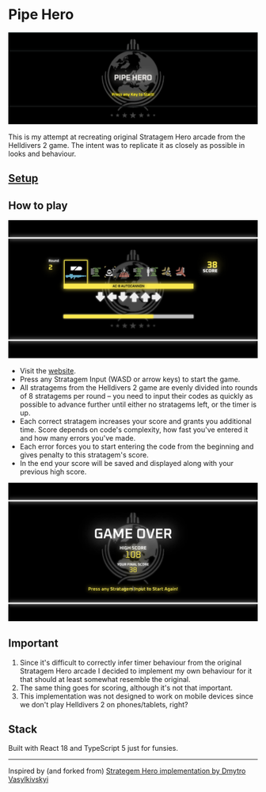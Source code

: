 # Pipe Hero

![Pipe Hero Start][1]

This is my attempt at recreating original Stratagem Hero arcade from the Helldivers 2 game.
The intent was to replicate it as closely as possible in looks and behaviour.

## [Setup][6]

## How to play

![Pipe Hero Puzzle][2]

- Visit the [website][4].
- Press any Stratagem Input (WASD or arrow keys) to start the game.
- All stratagems from the Helldivers 2 game are evenly divided into rounds of 8 stratagems per round – you need to input their codes as quickly as possible to advance further until either no stratagems left, or the timer is up.
- Each correct stratagem increases your score and grants you additional time. Score depends on code's complexity, how fast you've entered it and how many errors you've made.
- Each error forces you to start entering the code from the beginning and gives penalty to this stratagem's score.
- In the end your score will be saved and displayed along with your previous high score.

![Pipe Hero Scorescreen][3]

## Important

1. Since it's difficult to correctly infer timer behaviour from the original Stratagem Hero arcade I decided to implement my own behaviour for it that should at least somewhat resemble the original.
2. The same thing goes for scoring, although it's not that important.
3. This implementation was not designed to work on mobile devices since we don't play Helldivers 2 on phones/tablets, right?

## Stack

Built with React 18 and TypeScript 5 just for funsies.

--- 

Inspired by (and forked from) [Strategem Hero implementation by Dmytro Vasylkivskyi][5]


[1]: assets/preview-1.png
[2]: assets/preview-2.png
[3]: assets/preview-3.png
[4]: https://captwalloper.github.io/stratagem-hero
[5]: https://github.com/drizzer14/stratagem-hero
[6]: ./setup.md
